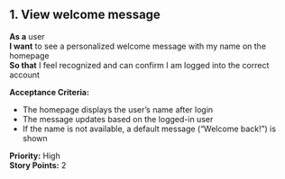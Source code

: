 
## 1. View welcome message
**As a** user  
**I want** to see a personalized welcome message with my name on the homepage  
**So that** I feel recognized and can confirm I am logged into the correct account  

**Acceptance Criteria:**
- The homepage displays the user’s name after login  <br>
- The message updates based on the logged-in user   <br>
- If the name is not available, a default message (“Welcome back!”) is shown   <br>

**Priority:** High  
**Story Points:** 2  
